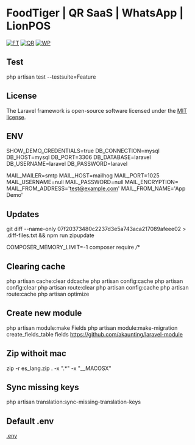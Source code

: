# FoodTiger | QR SaaS | WhatsApp | LionPOS

[![FT](https://i.imgur.com/gcgJEb2.jpg)](https://codecanyon.net/user/mobidonia/portfolio)
[![QR](https://i.imgur.com/bqpWgnU.jpg)](https://codecanyon.net/user/mobidonia/portfolio)
[![WP](https://i.imgur.com/VgHDizv.jpg)](https://codecanyon.net/user/mobidonia/portfolio)


## Test
php artisan test --testsuite=Feature

## License

The Laravel framework is open-source software licensed under the [MIT license](https://opensource.org/licenses/MIT).

## ENV
SHOW_DEMO_CREDENTIALS=true
DB_CONNECTION=mysql
DB_HOST=mysql
DB_PORT=3306
DB_DATABASE=laravel
DB_USERNAME=laravel
DB_PASSWORD=laravel


MAIL_MAILER=smtp
MAIL_HOST=mailhog
MAIL_PORT=1025
MAIL_USERNAME=null
MAIL_PASSWORD=null
MAIL_ENCRYPTION=
MAIL_FROM_ADDRESS='test@example.com'
MAIL_FROM_NAME='App Demo'

## Updates

git diff --name-only 07f20373480c2237d3e5a743aca217089afeee02 > .diff-files.txt && npm run zipupdate

COMPOSER_MEMORY_LIMIT=-1 composer require */**

## Clearing cache
php artisan cache:clear
ddcache
php artisan config:cache
php artisan config:clear
php artisan route:clear
php artisan config:cache
php artisan route:cache
php artisan optimize

## Create new module
php artisan module:make Fields
php artisan module:make-migration create_fields_table fields
https://github.com/akaunting/laravel-module

## Zip withoit mac
zip -r es_lang.zip . -x ".*" -x "__MACOSX"

## Sync missing keys
php artisan translation:sync-missing-translation-keys


## Default .env
[.env](https://paste.laravel.io/2fe670c7-f66b-443e-9e79-b5fa6618360b)
